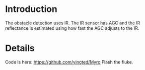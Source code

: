 # Introduction #

The obstacle detection uses IR. The IR sensor has AGC and the IR reflectance is estimated using how fast the AGC adjusts to the IR.


# Details #

Code is here: https://github.com/yingted/Myro
Flash the fluke.